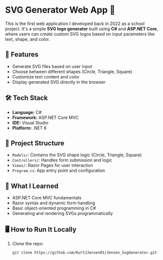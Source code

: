 # SVG Generator Web App 🎨

This is the first web application I developed back in 2022 as a school project. It's a simple **SVG logo generator** built using **C#** and **ASP.NET Core**, where users can create custom SVG logos based on input parameters like text, shape, and color.

## 🚀 Features

- Generate SVG files based on user input
- Choose between different shapes (Circle, Triangle, Square)
- Customize text content and color
- Display generated SVG directly in the browser

## 🛠️ Tech Stack

- **Language:** C#
- **Framework:** ASP.NET Core MVC
- **IDE:** Visual Studio
- **Platform:** .NET 6

## 📂 Project Structure

- `Models/`: Contains the SVG shape logic (Circle, Triangle, Square)
- `Controllers/`: Handles form submission and logic
- `Views/`: Razor Pages for user interaction
- `Program.cs`: App entry point and configuration

## 🧠 What I Learned

- ASP.NET Core MVC fundamentals
- Razor syntax and dynamic form handling
- Basic object-oriented programming in C#
- Generating and rendering SVGs programmatically

## 🖥️ How to Run It Locally

1. Clone the repo:
   ```bash
   git clone https://github.com/KurtJJensen01/Jensen_SvgGenerator.git
